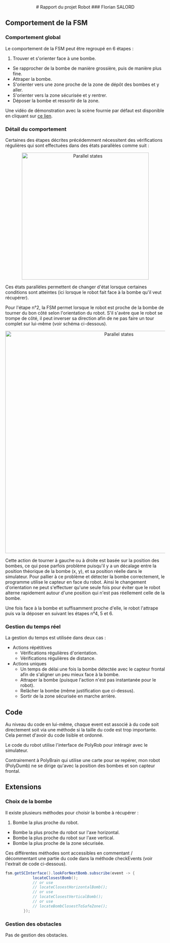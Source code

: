 <center>
# Rapport du projet Robot
### Florian SALORD
</center>

## Comportement de la FSM

### Comportement global
Le comportement de la FSM peut être regroupé en 6 étapes :

1. Trouver et s'orienter face à une bombe.
- Se rapprocher de la bombe de manière grossière, puis de manière plus fine.
- Attraper la bombe.
- S'orienter vers une zone proche de la zone de dépôt des bombes et y aller.
- S'orienter vers la zone sécurisée et y rentrer.
- Déposer la bombe et ressortir de la zone.

Une vidéo de démonstration avec la scène fournie par défaut est disponible en cliquant sur [ce lien](https://unice-my.sharepoint.com/:v:/g/personal/florian_salord_etu_unice_fr/EV1CO8uSwx1LpgasgowlBE0BW6yNSn1EtdPnMgXp8K7hUA?e=ZRmdqJ).

### Détail du comportement
Certaines des étapes décrites précédemment nécessitent des vérifications régulières qui sont effectuées dans des états parallèles comme suit : 

<center>
<img src="parallel.png" alt="Parallel states" width="400"/>
</center>

Ces états parallèles permettent de changer d'état lorsque certaines conditions sont atteintes (ici lorsque le robot fait face à la bombe qu'il veut récupérer).

<div style="page-break-after: always;"></div>

Pour l'étape n°2, la FSM permet lorsque le robot est proche de la bombe de tourner du bon côté selon l'orientation du robot. S'il s'avère que le robot se trompe de côté, il peut inverser sa direction afin de ne pas faire un tour complet sur lui-même (voir schéma ci-dessous).

<center>
<img src="turnToBomb.png" alt="Parallel states" width="700"/>
</center>

Cette action de tourner à gauche ou à droite est basée sur la position des bombes, ce qui pose parfois problème puisqu'il y a un décalage entre la position théorique de la bombe (x, y), et sa position réelle dans le simulateur. Pour pallier à ce problème et détecter la bombe correctement, le programme utilise le capteur en face du robot. Ainsi le changement d'orientation ne peut s'effectuer qu'une seule fois pour éviter que le robot alterne rapidement autour d'une position qui n'est pas réellement celle de la bombe.

Une fois face à la bombe et suffisamment proche d'elle, le robot l'attrape puis va la déposer en suivant les étapes n°4, 5 et 6.

### Gestion du temps réel
La gestion du temps est utilisée dans deux cas :

- Actions répétitives
	- Vérifications régulières d'orientation.
	- Vérifications régulières de distance.
- Actions uniques
	- Un temps de délai une fois la bombe détectée avec le capteur frontal afin de s'aligner un peu mieux face à la bombe.
	- Attraper la bombe (puisque l'action n'est pas instantanée pour le robot).
	- Relâcher la bombe (même justification que ci-dessus).
	- Sortir de la zone sécurisée en marche arrière.

<div style="page-break-after: always;"></div>

## Code

Au niveau du code en lui-même, chaque event est associé à du code soit directement soit via une méthode si la taille du code est trop importante.  
Cela permet d'avoir du code lisible et ordonné.

Le code du robot utilise l'interface de PolyRob pour intéragir avec le simulateur.

Contrairement à PolyBrain qui utilise une carte pour se repérer, mon robot (PolyDumb) ne se dirige qu'avec la position des bombes et son capteur frontal.

## Extensions

### Choix de la bombe
Il existe plusieurs méthodes pour choisir la bombe à récupérer :

1. Bombe la plus proche du robot.
- Bombe la plus proche du robot sur l'axe horizontal.
- Bombe la plus proche du robot sur l'axe vertical.
- Bombe la plus proche de la zone sécurisée.

Ces différentes méthodes sont accessibles en commentant / décommentant une partie du code dans la méthode checkEvents (voir l'extrait de code ci-dessous).

```java
fsm.getSCInterface().lookForNextBomb.subscribe(event -> {
            locateClosestBomb();
            // or use
            // locateClosestHorizontalBomb();
            // or use
            // locateClosestVerticalBomb();
            // or use
            // locateBombClosestToSafeZone();
        });
```

### Gestion des obstacles
Pas de gestion des obstacles.